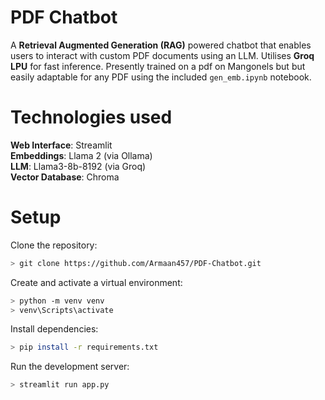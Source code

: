 # PDF Chatbot
A **Retrieval Augmented Generation (RAG)** powered chatbot that enables users to interact with custom PDF documents using an LLM. Utilises **Groq LPU** for fast inference. Presently trained on a pdf on Mangonels but but easily adaptable for any PDF using the included `gen_emb.ipynb` notebook.

# Technologies used
**Web Interface**: Streamlit <br>
**Embeddings**: Llama 2 (via Ollama)<br>
**LLM**: Llama3-8b-8192 (via Groq) <br>
**Vector Database**: Chroma <br>

# Setup

Clone the repository:

```sh
> git clone https://github.com/Armaan457/PDF-Chatbot.git
```
Create and activate a virtual environment:

```sh
> python -m venv venv
> venv\Scripts\activate
  ```
Install dependencies:

```sh
> pip install -r requirements.txt
```

Run the development server:

```sh
> streamlit run app.py
```
